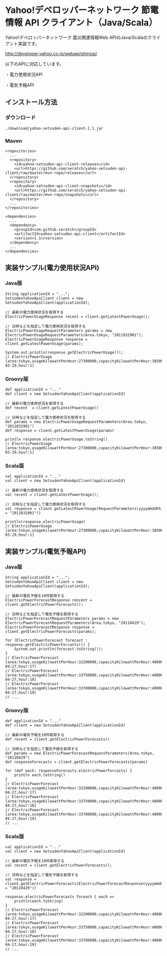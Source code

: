 # Yahoo!デベロッパーネットワーク 節電情報 API クライアント（Java/Scala）

Yahoo!デベロッパーネットワーク 震災関連情報Web APIのJava/Scalaのクライアント実装です。

http://developer.yahoo.co.jp/webapi/shinsai/

以下のAPIに対応しています。

・電力使用状況API

・電気予報API

## インストール方法

### ダウンロード

    ./download/yahoo-setsuden-api-client-1.1.jar

### Maven

    <repositories>
      ...
      <repository>
        <id>yahoo-setsuden-api-client-releases</id>
        <url>https://github.com/seratch/yahoo-setsuden-api-client/raw/master/mvn-repo/releases</url>
      </repository>
      <repository>
        <id>yahoo-setsuden-api-client-snapshots</id>
        <url>https://github.com/seratch/yahoo-setsuden-api-client/raw/master/mvn-repo/snapshots</url>
      </repository>
      ...
    </repositories>

    <dependencies>
      ...
      <dependency>
        <groupId>com.github.seratch</groupId>
        <artifactId>yahoo-setsuden-api-client</artifactId>
        <version>1.1</version>
      </dependency>
      ...
    </dependencies>

## 実装サンプル(電力使用状況API)

### Java版

    String applicationId = "...";
    SetsudenYahooApiClient client = new SetsudenYahooApiClient(applicationId);

    // 最新の電力使用状況を取得する
    ElectricPowerUsageResponse recent = client.getLatestPowerUsage();

    // 日時などを指定して電力使用状況を取得する
    ElectricPowerUsageRequestParameters params = new ElectricPowerUsageRequestParameters(Area.tokyo, "2011032901");
    ElectricPowerUsageResponse response = client.getLatestPowerUsage(params);

    System.out.println(response.getElectricPowerUsage());
    // ElectricPowerUsage [area:tokyo,usageKilowattPerHour:27300000,capacityKilowattPerHour:38500000,date:2011-03-29,hour:1]

### Groovy版

    def applicationId = "..."
    def client = new SetsudenYahooApiClient(applicationId)

    // 最新の電力使用状況を取得する
    def recent  = client.getLatestPowerUsage()

    // 日時などを指定して電力使用状況を取得する
    def params = new ElectricPowerUsageRequestParameters(Area.tokyo, "2011032901")
    def response = client.getLatestPowerUsage(params)

    println response.electricPowerUsage.toString()
    // ElectricPowerUsage [area:tokyo,usageKilowattPerHour:27300000,capacityKilowattPerHour:38500000,date:2011-03-29,hour:1]

### Scala版

    val applicationId = "..."
    val client = new SetsudenYahooApiClient(applicationId)

    // 最新の電力使用状況を取得する
    val recent = client.getLatestPowerUsage();

    // 日時などを指定して電力使用状況を取得する
    val response = client.getLatestPowerUsage(RequestParameters(yyyymmddhh = "2011032901"))

    println(response.electricPowerUsage)
    // ElectricPowerUsage [area:tokyo,usageKilowattPerHour:27300000,capacityKilowattPerHour:38500000,date:2011-03-29,hour:1]

## 実装サンプル(電気予報API)

### Java版

    String applicationId = "...";
    SetsudenYahooApiClient client = new SetsudenYahooApiClient(applicationId);

    // 最新の電気予報を10件取得する
    ElectricPowerForecastResponse rencent = client.getElectricPowerForecasts();

    // 日時などを指定して電気予報を取得する
    ElectricPowerForecastRequestParameters params = new ElectricPowerForecastRequestParameters(Area.tokyo, "20110429");
    ElectricPowerForecastResponse response = client.getElectricPowerForecasts(params);

    for (ElectricPowerForecast forecast : response.getElectricPowerForcasts()) {
        System.out.println(forecast.toString());
    }
    // ElectricPowerForecast [area:tokyo,usageKilowattPerHour:32200000,capacityKilowattPerHour:40000000,date:2011-04-27,hour:17]
    // ElectricPowerForecast [area:tokyo,usageKilowattPerHour:33750000,capacityKilowattPerHour:40000000,date:2011-04-27,hour:18]
    // ElectricPowerForecast [area:tokyo,usageKilowattPerHour:33780000,capacityKilowattPerHour:40000000,date:2011-04-27,hour:19]
    // ...

### Groovy版

    def applicationId = "..."
    def client = new SetsudenYahooApiClient(applicationId)

    // 最新の電気予報を10件取得する
    def recent = client.getElectricPowerForecasts()

    // 日時などを指定して電気予報を取得する
    def params = new ElectricPowerForecastRequestParameters(Area.tokyo, "20110429")
    def responseForecasts = client.getElectricPowerForecasts(params)

    for (def each: responseForecasts.electricPowerForcasts) {
        println each.toString()
    }
    // ElectricPowerForecast [area:tokyo,usageKilowattPerHour:32200000,capacityKilowattPerHour:40000000,date:2011-04-27,hour:17]
    // ElectricPowerForecast [area:tokyo,usageKilowattPerHour:33750000,capacityKilowattPerHour:40000000,date:2011-04-27,hour:18]
    // ElectricPowerForecast [area:tokyo,usageKilowattPerHour:33780000,capacityKilowattPerHour:40000000,date:2011-04-27,hour:19]
    // ...

### Scala版

    val applicationId = "..."
    val client = new SetsudenYahooApiClient(applicationId)

    // 最新の電気予報を10件取得する
    val recent = client.getElectricPowerForecasts();

    // 日時などを指定して電気予報を取得する
    val response = client.getElectricPowerForecasts(ElectricPowerForecastResponse(yyyymmdd = "20110429"))

    response.electricPowerForecasts foreach { each =>
        println(each.toString)
    }
    // ElectricPowerForecast [area:tokyo,usageKilowattPerHour:32200000,capacityKilowattPerHour:40000000,date:2011-04-27,hour:17]
    // ElectricPowerForecast [area:tokyo,usageKilowattPerHour:33750000,capacityKilowattPerHour:40000000,date:2011-04-27,hour:18]
    // ElectricPowerForecast [area:tokyo,usageKilowattPerHour:33780000,capacityKilowattPerHour:40000000,date:2011-04-27,hour:19]
    // ...

